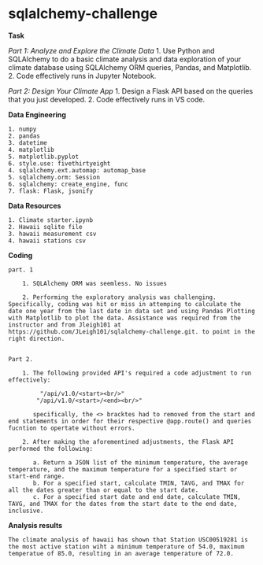 # sqlalchemy-challenge

**Task**

*Part 1: Analyze and Explore the Climate Data*
    1. Use Python and SQLAlchemy to do a basic climate analysis and data exploration of your climate database using SQLAlchemy ORM queries, Pandas, and Matplotlib. 
    2. Code effectively runs in Jupyter Notebook.

*Part 2: Design Your Climate App*
    1. Design a Flask API based on the queries that you just developed.
    2. Code effectively runs in VS code.

**Data Engineering**

    1. numpy 
    2. pandas 
    3. datetime
    4. matplotlib 
    5. matplotlib.pyplot
    6. style.use: fivethirtyeight
    4. sqlalchemy.ext.automap: automap_base
    5. sqlalchemy.orm: Session
    6. sqlalchemy: create_engine, func
    7. flask: Flask, jsonify

**Data Resources**

    1. Climate starter.ipynb 
    2. Hawaii sqlite file 
    3. hawaii measurement csv
    4. hawaii stations csv

**Coding**

    part. 1

        1. SQLAlchemy ORM was seemless. No issues

        2. Performing the exploratory analysis was challenging. Specifically, coding was hit or miss in attemping to calculate the date one year from the last date in data set and using Pandas Plotting with Matplotlib to plot the data. Assistance was required from the instructor and from Jleigh101 at https://github.com/JLeigh101/sqlalchemy-challenge.git. to point in the right direction.

    
    Part 2.

        1. The following provided API's required a code adjustment to run effectively:

             "/api/v1.0/<start><br/>"
            "/api/v1.0/<start>/<end><br/>"

           specifically, the <> bracktes had to removed from the start and end statements in order for their respective @app.route() and queries fucntion to opertate without errors.
        
        2. After making the aforementined adjustments, the Flask API performed the following:

           a. Return a JSON list of the minimum temperature, the average temperature, and the maximum temperature for a specified start or start-end range.
           b. For a specified start, calculate TMIN, TAVG, and TMAX for all the dates greater than or equal to the start date.
           c. For a specified start date and end date, calculate TMIN, TAVG, and TMAX for the dates from the start date to the end date, inclusive.

**Analysis results**

    The climate analysis of hawaii has shown that Station USC00519281 is the most active station wiht a minimum temperature of 54.0, maximum temperatue of 85.0, resulting in an average temperature of 72.0.


